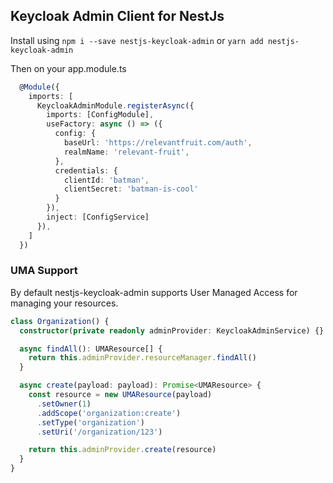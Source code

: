 ## Keycloak Admin Client for NestJs

Install using `npm i --save nestjs-keycloak-admin` or `yarn add nestjs-keycloak-admin`

Then on your app.module.ts

```typescript
  @Module({
    imports: [
      KeycloakAdminModule.registerAsync({
        imports: [ConfigModule],
        useFactory: async () => ({
          config: {
            baseUrl: 'https://relevantfruit.com/auth',
            realmName: 'relevant-fruit',
          },
          credentials: {
            clientId: 'batman',
            clientSecret: 'batman-is-cool'
          }
        }),
        inject: [ConfigService]
      }),
    ]
  })
```

### UMA Support

By default nestjs-keycloak-admin supports User Managed Access for managing your resources.

```typescript
class Organization() {
  constructor(private readonly adminProvider: KeycloakAdminService) {}

  async findAll(): UMAResource[] {
    return this.adminProvider.resourceManager.findAll()
  }

  async create(payload: payload): Promise<UMAResource> {
    const resource = new UMAResource(payload)
      .setOwner(1)
      .addScope('organization:create')
      .setType('organization')
      .setUri('/organization/123')

    return this.adminProvider.create(resource)
  }
}
```
